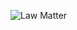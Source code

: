 ![Law Matter](https://github.com/hadil-kortas/lawfirm/assets/97675597/29b27acf-9b5e-4d1d-adec-6e7570e1f920)
